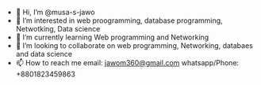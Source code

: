 - 👋 Hi, I’m @musa-s-jawo
- 👀 I’m interested in web proogramming, database programming, Netwotking, Data science   
- 🌱 I’m currently learning Web programming and Networking
- 💞️ I’m looking to collaborate on web programming, Networking, databaes and data science 
- 📫 How to reach me email: jawom360@gmail.com whatsapp/Phone: +8801823459863

<!---
musa-s-jawo/musa-s-jawo is a ✨ special ✨ repository because its `README.md` (this file) appears on your GitHub profile.
You can click the Preview link to take a look at your changes.
--->
